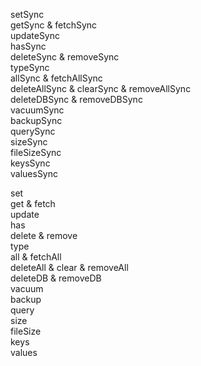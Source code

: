 setSync<br>
getSync & fetchSync<br>
updateSync<br>
hasSync<br>
deleteSync & removeSync<br>
typeSync<br>
allSync & fetchAllSync<br>
deleteAllSync & clearSync & removeAllSync<br>
deleteDBSync & removeDBSync<br>
vacuumSync <br>
backupSync<br>
querySync<br>
sizeSync<br>
fileSizeSync<br>
keysSync<br>
valuesSync<br>


set<br>
get & fetch<br>
update<br>
has<br>
delete & remove<br>
type<br>
all & fetchAll<br>
deleteAll & clear & removeAll<br>
deleteDB & removeDB<br>
vacuum <br>
backup<br>
query<br>
size<br>
fileSize<br>
keys<br>
values<br>

